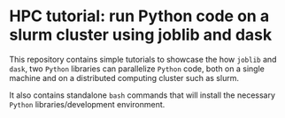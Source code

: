 # HPC tutorial: run Python code on a slurm cluster using joblib and dask

This repository contains simple tutorials to showcase the how `joblib` and `dask`, two `Python` libraries
can parallelize `Python` code, both on a single machine and on a distributed computing cluster such as slurm.

It also contains standalone `bash` commands that will install the necessary `Python` libraries/development environment.
